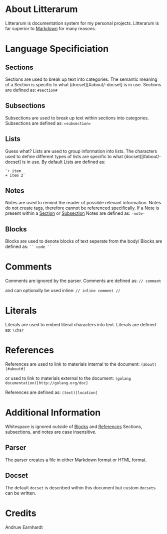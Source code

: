 # About Litterarum
Litterarum is documentation system for my personal projects.
Litterarum is far superior to [Markdown](https://daringfireball.net/projects/markdown/) for many reasons.

# Language Specificiation

## Sections
Sections are used to break up text into categories.
The semantic meaning of a Section is specific to what (docset)[#about/-docset] is in use.
Sections are defined as:
`#section#`

## Subsections
Subsections are used to break up text within sections into categories.
Subsections are defined as:
`=subsection=`

## Lists
Guess what? Lists are used to group information into lists.
The characters used to define different types of lists are specific to what (docset)[#about/-docset] is in use.
By default Lists are defined as:
```
`+ item
+ item 2`
```

## Notes
Notes are used to remind the reader of possible relevant information.
Notes do not create tags, therefore cannot be referenced specifically.
If a Note is present within a [Section](#sections) or [Subsection](#subsection)
Notes are defined as:
`-note-`

## Blocks
Blocks are used to denote blocks of text seperate from the body/
Blocks are defined as:
`
`` code ``
`

# Comments
Comments are ignored by the parser.
Comments are defined as:
`
// comment
`

and can optionally be used inline:
`// inline comment //`

# Literals
Literals are used to embed literal characters into text.
Literals are defined as:
`\char`

# References
References are used to link to materials internal to the document:
`(about)[#about#]`

or used to link to materials external to the document:
`(golang documentation)[http://golang.org/doc]`

References are defined as:
`(text)[location]`

# Additional Information #
Whitespace is ignored outside of [Blocks](#blocks) and [References](#references)
Sections, subsections, and notes are case insensitive.

## Parser
The parser creates a file in either Markdown format or HTML format.

## Docset
The default `docset` is described within this document but custom `docset`s can be written.

# Credits #
 Andruw Earnhardt
